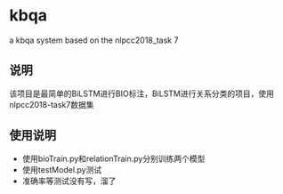 # kbqa
a kbqa system based on the nlpcc2018_task 7
## 说明
该项目是最简单的BiLSTM进行BIO标注，BiLSTM进行关系分类的项目，使用nlpcc2018-task7数据集
## 使用说明
* 使用bioTrain.py和relationTrain.py分别训练两个模型
* 使用testModel.py测试
* 准确率等测试没有写，溜了
